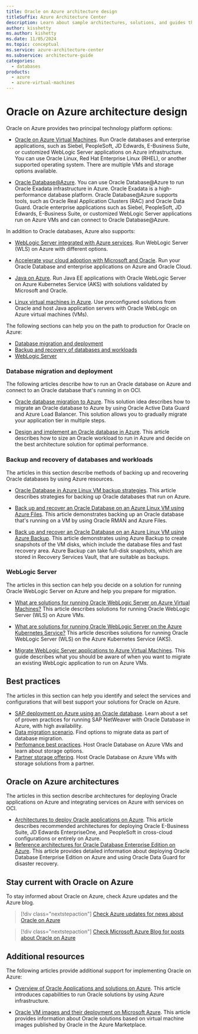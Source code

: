 ```yaml
---
title: Oracle on Azure architecture design
titleSuffix: Azure Architecture Center
description: Learn about sample architectures, solutions, and guides that can help you explore Oracle workloads on Azure.
author: kisshetty
ms.author: kishetty
ms.date: 11/05/2024
ms.topic: conceptual
ms.service: azure-architecture-center
ms.subservice: architecture-guide
categories:
  - databases
products:
  - azure
  - azure-virtual-machines
---
```


# Oracle on Azure architecture design

Oracle on Azure provides two principal technology platform options:

- [Oracle on Azure Virtual Machines](/azure/virtual-machines/workloads/oracle/). Run Oracle databases and enterprise applications, such as Siebel, PeopleSoft, JD Edwards, E-Business Suite, or customized WebLogic Server applications on Azure infrastructure. You can use Oracle Linux, Red Hat Enterprise Linux (RHEL), or another supported operating system. There are multiple VMs and storage options available.

- [Oracle Database@Azure](/azure/oracle/oracle-db/database-overview). You can use Oracle Database@Azure to run Oracle Exadata infrastructure in Azure. Oracle Exadata is a high-performance database platform. Oracle Database@Azure supports tools, such as Oracle Real Application Clusters (RAC) and Oracle Data Guard. Oracle enterprise applications such as Siebel, PeopleSoft, JD Edwards, E-Business Suite, or customized WebLogic Server applications run on Azure VMs and can connect to Oracle Database@Azure.

In addition to Oracle databases, Azure also supports:

- [WebLogic Server integrated with Azure services](/azure/virtual-machines/workloads/oracle/oracle-weblogic). Run WebLogic Server (WLS) on Azure with different options.
- [Accelerate your cloud adoption with Microsoft and Oracle](/azure/cloud-adoption-framework/scenarios/oracle-iaas/). Run your Oracle Database and enterprise applications on Azure and Oracle Cloud.

- [Java on Azure](https://azure.microsoft.com/resources/developers/java/). Run Java EE applications with Oracle WebLogic Server on Azure Kubernetes Service (AKS) with solutions validated by Microsoft and Oracle.

- [Linux virtual machines in Azure](https://azure.microsoft.com/services/virtual-machines/linux/#overview). Use preconfigured solutions from Oracle and host Java application servers with Oracle WebLogic on Azure virtual machines (VMs).

The following sections can help you on the path to production for Oracle on Azure:

- [Database migration and deployment](#database-migration-and-deployment)
- [Backup and recovery of databases and workloads](#backup-and-recovery-of-databases-and-workloads)
- [WebLogic Server](#weblogic-server)

### Database migration and deployment

The following articles describe how to run an Oracle database on Azure and connect to an Oracle database that's running in on OCI.

- [Oracle database migration to Azure](./reference-architecture-for-oracle-database-migration-to-azure.yml). This solution idea describes how to migrate an Oracle database to Azure by using Oracle Active Data Guard and Azure Load Balancer. This solution allows you to gradually migrate your application tier in multiple steps.

- [Design and implement an Oracle database in Azure](/azure/virtual-machines/workloads/oracle/oracle-design). This article describes how to size an Oracle workload to run in Azure and decide on the best architecture solution for optimal performance.

### Backup and recovery of databases and workloads

The articles in this section describe methods of backing up and recovering Oracle databases by using Azure resources.

- [Oracle Database in Azure Linux VM backup strategies](/azure/virtual-machines/workloads/oracle/oracle-database-backup-strategies). This article describes strategies for backing up Oracle databases that run on Azure.

- [Back up and recover an Oracle Database on an Azure Linux VM using Azure Files](/azure/virtual-machines/workloads/oracle/oracle-database-backup-azure-storage). This article demonstrates backing up an Oracle database that's running on a VM by using Oracle RMAN and Azure Files.

- [Back up and recover an Oracle Database on an Azure Linux VM using Azure Backup](/azure/virtual-machines/workloads/oracle/oracle-database-backup-azure-backup). This article demonstrates using Azure Backup to create snapshots of the VM disks, which include the database files and fast recovery area. Azure Backup can take full-disk snapshots, which are stored in Recovery Services Vault, that are suitable as backups.

### WebLogic Server

The articles in this section can help you decide on a solution for running Oracle WebLogic Server on Azure and help you prepare for migration.

- [What are solutions for running Oracle WebLogic Server on Azure Virtual Machines?](/azure/virtual-machines/workloads/oracle/oracle-weblogic) This article describes solutions for running Oracle WebLogic Server (WLS) on Azure VMs.

- [What are solutions for running Oracle WebLogic Server on the Azure Kubernetes Service?](/azure/virtual-machines/workloads/oracle/weblogic-aks) This article describes solutions for running Oracle WebLogic Server (WLS) on the Azure Kubernetes Service (AKS).

- [Migrate WebLogic Server applications to Azure Virtual Machines](/azure/developer/java/migration/migrate-weblogic-to-virtual-machines). This guide describes what you should be aware of when you want to migrate an existing WebLogic application to run on Azure VMs.

## Best practices

The articles in this section can help you identify and select the services and configurations that will best support your solutions for Oracle on Azure.

- [SAP deployment on Azure using an Oracle database](../../example-scenario/apps/sap-production.yml). Learn about a set of proven practices for running SAP NetWeaver with Oracle Database in Azure, with high availability.
- [Data migration scenario](/azure/virtual-machines/workloads/oracle/oracle-migration). Find options to migrate data as part of database migration.
- [Perfomance best practices](/azure/virtual-machines/workloads/oracle/oracle-performance-best-practice). Host Oracle Database on Azure VMs and learn about storage options.
- [Partner storage offering](/azure/virtual-machines/workloads/oracle/oracle-third-party-storage). Host Oracle Database on Azure VMs with storage solutions from a partner.

## Oracle on Azure architectures

The articles in this section describe architectures for deploying Oracle applications on Azure and integrating services on Azure with services on OCI.

- [Architectures to deploy Oracle applications on Azure](/azure/virtual-machines/workloads/oracle/oracle-oci-applications). This article describes recommended architectures for deploying Oracle E-Business Suite, JD Edwards EnterpriseOne, and PeopleSoft in cross-cloud configurations or entirely on Azure.
- [Reference architectures for Oracle Database Enterprise Edition on Azure](/azure/virtual-machines/workloads/oracle/oracle-reference-architecture). This article provides detailed information about deploying Oracle Database Enterprise Edition on Azure and using Oracle Data Guard for disaster recovery.

## Stay current with Oracle on Azure

To stay informed about Oracle on Azure, check Azure updates and the Azure blog.

> [!div class="nextstepaction"]
> [Check Azure updates for news about Oracle on Azure](https://azure.microsoft.com/updates/?query=Oracle)

> [!div class="nextstepaction"]
> [Check Microsoft Azure Blog for posts about Oracle on Azure](https://azure.microsoft.com/search/blog/?q=Oracle)

## Additional resources

The following articles provide additional support for implementing Oracle on Azure:

- [Overview of Oracle Applications and solutions on Azure](/azure/virtual-machines/workloads/oracle/oracle-overview). This article introduces capabilities to run Oracle solutions by using Azure infrastructure.

- [Oracle VM images and their deployment on Microsoft Azure](/azure/virtual-machines/workloads/oracle/oracle-vm-solutions). This article provides information about Oracle solutions based on virtual machine images published by Oracle in the Azure Marketplace.


